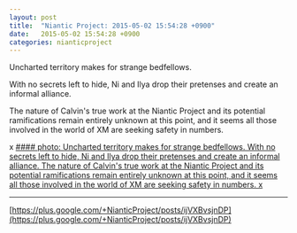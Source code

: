 ```yaml
---
layout: post
title:  "Niantic Project: 2015-05-02 15:54:28 +0900"
date:   2015-05-02 15:54:28 +0900
categories: nianticproject
---
```

Uncharted territory makes for strange bedfellows.

With no secrets left to hide, Ni and Ilya drop their pretenses and create an informal alliance.

The nature of Calvin's true work at the Niantic Project and its potential ramifications remain entirely unknown at this point, and it seems all those involved in the world of XM are seeking safety in numbers.

x
[#### photo: Uncharted territory makes for strange bedfellows.
With no secrets left to hide, Ni and Ilya drop their pretenses and create an informal alliance.
The nature of Calvin's true work at the Niantic Project and its potential ramifications remain entirely unknown at this point, and it seems all those involved in the world of XM are seeking safety in numbers.
x](https://lh3.googleusercontent.com/-f9pYFSR3TP0/VUR0eNaCB1I/AAAAAAAAf3w/WP49K9oe0aM/w1125-h1500/TheNewWorld.png "")
- - -
[https://plus.google.com/+NianticProject/posts/ijVXBvsjnDP](https://plus.google.com/+NianticProject/posts/ijVXBvsjnDP)
